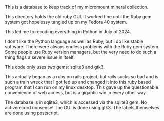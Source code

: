 This is a database to keep track of my micromount mineral collection.

This directory holds the old ruby GUI.  It worked fine until the
Ruby gem system got hopelessy tangled up on my Fedora 40 system.

This led me to recoding everything in Python in July of 2024.

I don't like the Python language as well as Ruby, but I do like
stable software.  There were always endless problems with the
Ruby gem system.  Some people use Ruby version managers, but the
very need to do such a thing flags a severe issue in itself.

This code only uses two gems: sqlite3 and gtk3.

This actually began as a ruby on rails project, but rails sucks
so bad and is such a train wreck that I got fed up and changed it
into this ruby based program that I can run on my linux desktop.
This gave up the questionable convenience of web access,
but is a gigantic win in every other way.

The database is in sqlite3, which is accessed via the sqlite3 gem.
No activerecord nonsense!  The GUI is done using gtk3.
The labels themselves are done using postscript.
